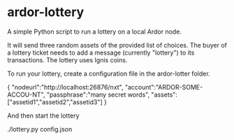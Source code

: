 # ardor-lottery
A simple Python script to run a lottery on a local Ardor node.

It will send three random assets of the provided list of choices. The buyer of a lottery ticket needs to add a message (currently "lottery") to its transactions. The lottery uses Ignis coins.


To run your lottery, create a configuration file in the ardor-lotter folder.

{
  "nodeurl":"http://localhost:26876/nxt",
  "account":"ARDOR-SOME-ACCOU-NT",
  "passphrase":"many secret words",
  "assets":["assetid1","assetid2","assetid3"]
}

And then start the lottery

./lottery.py config.json

